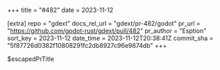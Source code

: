 +++
title = "#482"
date = 2023-11-12

[extra]
repo = "gdext"
docs_rel_url = "gdext/pr-482/godot"
pr_url = "https://github.com/godot-rust/gdext/pull/482"
pr_author = "Esption"
sort_key = 2023-11-12
date_time = 2023-11-12T20:38:41Z
commit_sha = "5f87726d0382f10808291fc2db8927c96e9874db"
+++

$escapedPrTitle
